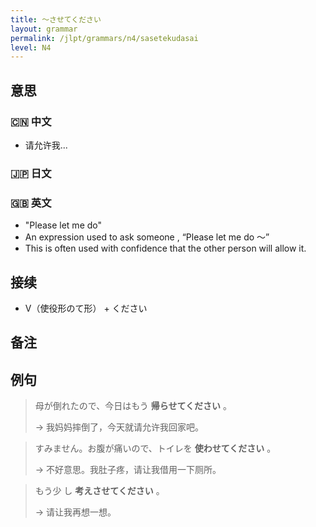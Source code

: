 ```yaml
---
title: 〜させてください
layout: grammar
permalink: /jlpt/grammars/n4/sasetekudasai
level: N4
---
```


## 意思

### 🇨🇳 中文

- 请允许我...

### 🇯🇵 日文


### 🇬🇧 英文

- "Please let me do"
- An expression used to ask someone , “Please let me do 〜”
- This is often used with confidence that the other person will allow it.

## 接续

- V（使役形のて形） + ください

## 备注


## 例句

> 母が倒れたので、今日はもう **帰らせてください** 。
>
> → 我妈妈摔倒了，今天就请允许我回家吧。

> すみません。お腹が痛いので、トイレを **使わせてください** 。
>
> → 不好意思。我肚子疼，请让我借用一下厕所。

> もう少 し **考えさせてください** 。
>
> → 请让我再想一想。

